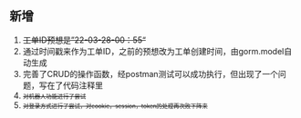 ## 新增
1. ~~工单ID预想是”22-03-28-00：55“~~
2. 通过时间戳来作为工单ID，之前的预想改为工单创建时间，由gorm.model自动生成
3. 完善了CRUD的操作函数，经postman测试可以成功执行，但出现了一个问题，写在了代码注释里
4. <font size = 1>~~对机器人功能进行了尝试~~</font>
5. <font size = 1>~~对登录方式进行了尝试，对cookie，session，token的处理再次败下阵来~~</font>